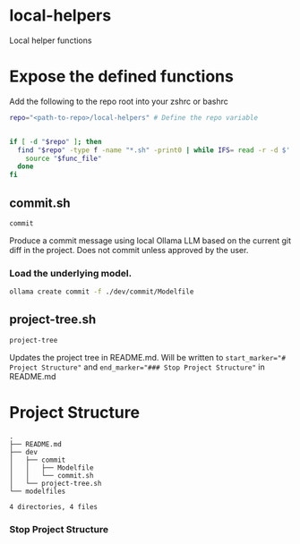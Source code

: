 # local-helpers
Local helper functions



# Expose the defined functions
Add the following to the repo root into your zshrc or bashrc

```bash
repo="<path-to-repo>/local-helpers" # Define the repo variable


if [ -d "$repo" ]; then
  find "$repo" -type f -name "*.sh" -print0 | while IFS= read -r -d $' ' func_file; do
    source "$func_file"
  done
fi
```

## commit.sh
```bash
commit
```
Produce a commit message using local Ollama LLM based on the current git diff in the project.
Does not commit unless approved by the user.

### Load the underlying model.
```bash
ollama create commit -f ./dev/commit/Modelfile
```

## project-tree.sh
```bash
project-tree
```
Updates the project tree in README.md. Will be written to `start_marker="# Project Structure"` and `end_marker="### Stop Project Structure"` in README.md


# Project Structure
```
.
├── README.md
├── dev
│   ├── commit
│   │   ├── Modelfile
│   │   └── commit.sh
│   └── project-tree.sh
└── modelfiles

4 directories, 4 files
```
### Stop Project Structure

